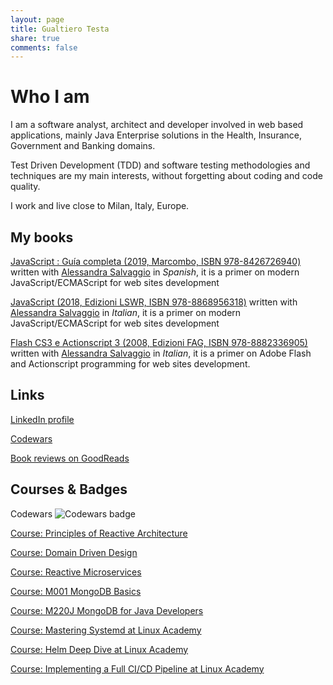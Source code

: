 ```yaml
---
layout: page
title: Gualtiero Testa
share: true
comments: false
---
```


# Who I am

I am a software analyst, architect and developer involved in web based applications, mainly Java Enterprise solutions in the Health, Insurance, Government and Banking domains.

Test Driven Development (TDD) and software testing methodologies and techniques are my main interests, without forgetting about coding and code quality.

I work and live close to Milan, Italy, Europe.

## My books

[JavaScript : Guía completa (2019, Marcombo, ISBN 978-8426726940)](https://www.marcombo.com/javascript-guia-completa-9788426726940/) written with [Alessandra Salvaggio](https://it.linkedin.com/in/alessandrasalvaggio) in *Spanish*, it is a primer on modern JavaScript/ECMAScript for web sites development

[JavaScript (2018, Edizioni LSWR, ISBN 978-8868956318)](http://www.edizionilswr.it/libri/javascript/) written with [Alessandra Salvaggio](https://it.linkedin.com/in/alessandrasalvaggio) in *Italian*, it is a primer on modern JavaScript/ECMAScript for web sites development

[Flash CS3 e Actionscript 3 (2008, Edizioni FAG, ISBN 978-8882336905) ](http://www.fag.it/libro_programmare_con_flash_cs3_e_actionscript_3_21798.aspx) written with [Alessandra Salvaggio](https://it.linkedin.com/in/alessandrasalvaggio) in *Italian*, it is a primer on Adobe Flash and Actionscript programming for web sites development.

## Links

[LinkedIn profile](http://www.linkedin.com/in/gualtierotesta)

[Codewars](https://www.codewars.com/users/gualty) 

[Book reviews on GoodReads](https://www.goodreads.com/review/list/26059740-gualtiero?order=d&sort=review&view=reviews)

## Courses & Badges

Codewars ![Codewars badge](https://www.codewars.com/users/gualty/badges/small)

[Course: Principles of Reactive Architecture](https://www.youracclaim.com/badges/573d2d56-56df-4056-9d75-0bd439d7aacf/public_url)

[Course: Domain Driven Design](https://courses.cognitiveclass.ai/certificates/57d81b793964417b93d08f7366e2c6a9)

[Course: Reactive Microservices](https://courses.cognitiveclass.ai/certificates/43b85d6c932048fb88c2b6fa137eaedc)

[Course: M001 MongoDB Basics](http://university.mongodb.com/course_completion/b3dc3723-72ab-4a10-8596-b2ef43b8)

[Course: M220J MongoDB for Java Developers](http://university.mongodb.com/course_completion/ed58c4c5-e86b-4611-8a2d-ed2d424e)

[Course: Mastering Systemd at Linux Academy](https://linuxacademy.com/profile/u/cert/id/284323)

[Course: Helm Deep Dive at Linux Academy](https://linuxacademy.com/profile/u/cert/id/286469)

[Course: Implementing a Full CI/CD Pipeline at Linux Academy](https://linuxacademy.com/profile/u/cert/id/286875)
